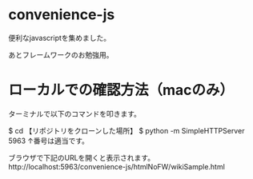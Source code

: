 # convenience-js
便利なjavascriptを集めました。

あとフレームワークのお勉強用。

# ローカルでの確認方法（macのみ）
ターミナルで以下のコマンドを叩きます。

$ cd 【リポジトリをクローンした場所】
$ python -m SimpleHTTPServer 5963
↑番号は適当です。

ブラウザで下記のURLを開くと表示されます。
http://localhost:5963/convenience-js/htmlNoFW/wikiSample.html
